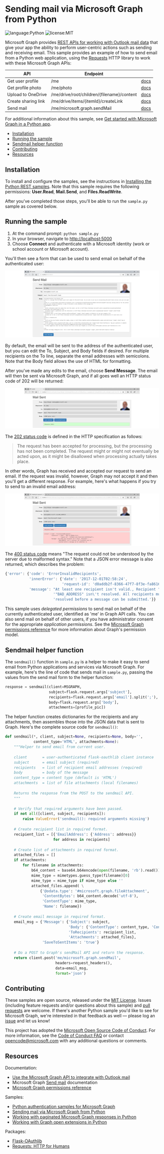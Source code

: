 # Sending mail via Microsoft Graph from Python

![language:Python](https://img.shields.io/badge/Language-Python-blue.svg?style=flat-square) ![license:MIT](https://img.shields.io/badge/License-MIT-green.svg?style=flat-square) 

Microsoft Graph provides [REST APIs for working with Outlook mail data](https://developer.microsoft.com/en-us/graph/docs/api-reference/v1.0/resources/mail_api_overview) that give your app the ability to perform user-centric actions such as sending and receiving email. This sample provides an example of how to send email from a Python web application, using the [Requests](http://docs.python-requests.org/en/master/) HTTP library to work with these Microsoft Graph APIs:

| API                 | Endpoint                                   |      |
| ------------------- | ------------------------------------------ | ---- |
| Get user profile    | /me                                        | [docs](https://developer.microsoft.com/en-us/graph/docs/api-reference/v1.0/api/user_get) |
| Get profile photo   | /me/photo                                  | [docs](https://developer.microsoft.com/en-us/graph/docs/api-reference/v1.0/api/profilephoto_get) |
| Upload to OneDrive  | /me/drive/root/children/{filename}/content | [docs](https://developer.microsoft.com/en-us/graph/docs/api-reference/v1.0/api/driveitem_put_content) |
| Create sharing link | /me/drive/items/{itemId}/createLink        | [docs](https://developer.microsoft.com/en-us/graph/docs/api-reference/v1.0/api/driveitem_createlink) |
| Send mail           | /me/microsoft.graph.sendMail               | [docs](https://developer.microsoft.com/en-us/graph/docs/api-reference/v1.0/api/user_sendmail) |

For additional information about this sample, see [Get started with Microsoft Graph in a Python app](https://developer.microsoft.com/en-us/graph/docs/concepts/python
).

* [Installation](#installation)
* [Running the sample](#running-the-sample)
* [Sendmail helper function](#sendmail-helper-function)
* [Contributing](#contributing)
* [Resources](#resources)

## Installation

To install and configure the samples, see the instructions in [Installing the Python REST samples](https://github.com/microsoftgraph/python-sample-auth/blob/master/installation.md). Note that this sample requires the following permissions: **User.Read**, **Mail.Send**, and **Files.ReadWrite**.

After you've completed those steps, you'll be able to run the ```sample.py``` sample as covered below.

## Running the sample

1. At the command prompt: ```python sample.py```
2. In your browser, navigate to [http://localhost:5000](http://localhost:5000)
3. Choose **Connect** and authenticate with a Microsoft identity (work or school account or Microsoft account).

You'll then see a form that can be used to send email on behalf of the authenticated user:

![Send mail form](static/images/sendmail.png)

By default, the email will be sent to the address of the authenticated user, but you can edit the To, Subject, and Body fields if desired. For multiple recipients on the To line, separate the email addresses with semicolons. Note that the Body field allows the use of HTML for formatting.

After you've made any edits to the email, choose **Send Message**. The email will then be sent via Microsoft Graph, and if all goes well an HTTP status code of 202 will be returned:

![Mail sent](static/images/mailsent.png)

The [202 status code](http://www.w3.org/Protocols/rfc2616/rfc2616-sec10.html#sec10.2.3) is defined in the HTTP specification as follows:

> The request has been accepted for processing, but the processing has not been completed.
> The request might or might not eventually be acted upon, as it might be disallowed when processing actually takes place.

In other words, Graph has received and accepted our request to send an email. If the request was invalid, however, Graph may not accept it and then you'll get a different response. For example, here's what happens if you try to send to an invalid email address:

![Mail sent - error](static/images/mailsent-error.png)

The [400 status code](http://www.w3.org/Protocols/rfc2616/rfc2616-sec10.html#sec10.4.1) means "The request could not be understood by the server due to malformed syntax." Note that a JSON error message is also returned, which describes the problem:

```javascript
{'error': {'code': 'ErrorInvalidRecipients',
           'innerError': {'date': '2017-12-01T02:58:24',
                          'request-id': 'd0addb2f-8366-47f7-8f3e-fa8616cd279f'},
           'message': "At least one recipient isn't valid., Recipient "
                      '"BAD_ADDRESS" isn\'t resolved. All recipients must be '
                      'resolved before a message can be submitted.'}}
```

This sample uses _delegated permissions_ to send mail on behalf of the currently authenticated user, identified as 'me' in Graph API calls. You can also send mail on behalf of other users, if you have administrator consent for the appropriate _application permissions_. See the [Microsoft Graph permissions reference](https://developer.microsoft.com/en-us/graph/docs/concepts/permissions_reference) for more information about Graph's permission model.

## Sendmail helper function

The ```sendmail()``` function in ```sample.py``` is a helper to make it easy to send email from Python applications and services via Microsoft Graph. For example, here's the line of code that sends mail in ```sample.py```, passing the values from the send mail form to the helper function:

```python
response = sendmail(client=MSGRAPH,
                    subject=flask.request.args['subject'],
                    recipients=flask.request.args['email'].split(';'),
                    body=flask.request.args['body'],
                    attachments=[profile_pic])
```

The helper function creates dictionaries for the recipients and any attachments, then assembles those into the JSON data that is sent to Graph. Here's the complete source code for ```sendmail()```:

```python
def sendmail(*, client, subject=None, recipients=None, body='',
             content_type='HTML', attachments=None):
    """Helper to send email from current user.

    client       = user-authenticated flask-oauthlib client instance
    subject      = email subject (required)
    recipients   = list of recipient email addresses (required)
    body         = body of the message
    content_type = content type (default is 'HTML')
    attachments  = list of file attachments (local filenames)

    Returns the response from the POST to the sendmail API.
    """

    # Verify that required arguments have been passed.
    if not all([client, subject, recipients]):
        raise ValueError('sendmail(): required arguments missing')

    # Create recipient list in required format.
    recipient_list = [{'EmailAddress': {'Address': address}}
                      for address in recipients]

    # Create list of attachments in required format.
    attached_files = []
    if attachments:
        for filename in attachments:
            b64_content = base64.b64encode(open(filename, 'rb').read())
            mime_type = mimetypes.guess_type(filename)[0]
            mime_type = mime_type if mime_type else ''
            attached_files.append( \
                {'@odata.type': '#microsoft.graph.fileAttachment',
                 'ContentBytes': b64_content.decode('utf-8'),
                 'ContentType': mime_type,
                 'Name': filename})

    # Create email message in required format.
    email_msg = {'Message': {'Subject': subject,
                             'Body': {'ContentType': content_type, 'Content': body},
                             'ToRecipients': recipient_list,
                             'Attachments': attached_files},
                 'SaveToSentItems': 'true'}

    # Do a POST to Graph's sendMail API and return the response.
    return client.post('me/microsoft.graph.sendMail',
                       headers=request_headers(),
                       data=email_msg,
                       format='json')
```

## Contributing

These samples are open source, released under the [MIT License](https://github.com/microsoftgraph/python-sample-pagination/blob/master/LICENSE). Issues (including feature requests and/or questions about this sample) and [pull requests](https://github.com/microsoftgraph/python-sample-pagination/pulls) are welcome. If there's another Python sample you'd like to see for Microsoft Graph, we're interested in that feedback as well &mdash; please log an [issue](https://github.com/microsoftgraph/python-sample-pagination/issues) and let us know!

This project has adopted the [Microsoft Open Source Code of Conduct](https://opensource.microsoft.com/codeofconduct/). For more information, see the [Code of Conduct FAQ](https://opensource.microsoft.com/codeofconduct/faq/) or contact [opencode@microsoft.com](mailto:opencode@microsoft.com) with any additional questions or comments.

## Resources

Documentation:
* [Use the Microsoft Graph API to integrate with Outlook mail](https://developer.microsoft.com/en-us/graph/docs/api-reference/v1.0/resources/mail_api_overview)
* Microsoft Graph [Send mail](https://developer.microsoft.com/en-us/graph/docs/api-reference/v1.0/api/user_sendmail) documentation
* [Microsoft Graph permissions reference](https://developer.microsoft.com/en-us/graph/docs/concepts/permissions_reference)

Samples:
* [Python authentication samples for Microsoft Graph](https://github.com/microsoftgraph/python-sample-auth)
* [Sending mail via Microsoft Graph from Python](https://github.com/microsoftgraph/python-sample-send-mail)
* [Working with paginated Microsoft Graph responses in Python](https://github.com/microsoftgraph/python-sample-pagination)
* [Working with Graph open extensions in Python](https://github.com/microsoftgraph/python-sample-open-extensions)

Packages:
* [Flask-OAuthlib](https://flask-oauthlib.readthedocs.io/en/latest/)
* [Requests: HTTP for Humans](http://docs.python-requests.org/en/master/)

